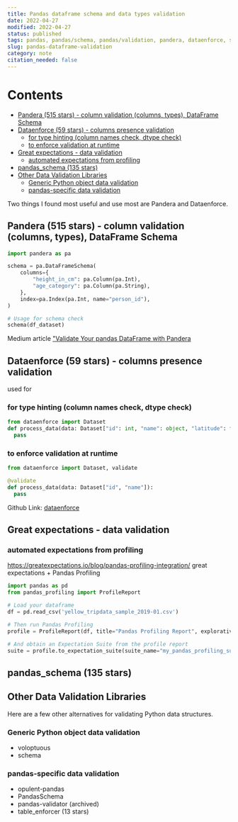 ```yaml
---
title: Pandas dataframe schema and data types validation
date: 2022-04-27
modified: 2022-04-27
status: published
tags: pandas, pandas/schema, pandas/validation, pandera, dataenforce, software/alternatives, great-expectations,
slug: pandas-dataframe-validation
category: note
citation_needed: false
---
```


# Contents
<!-- MarkdownTOC levels='2,3' autolink=True autoanchor=True -->

- [Pandera \(515 stars\) - column validation \(columns, types\), DataFrame Schema](#pandera-515-stars---column-validation-columns-types-dataframe-schema)
- [Dataenforce \(59 stars\) - columns presence validation](#dataenforce-59-stars---columns-presence-validation)
  - [for type hinting \(column names check, dtype check\)](#for-type-hinting-column-names-check-dtype-check)
  - [to enforce validation at runtime](#to-enforce-validation-at-runtime)
- [Great expectations - data validation](#great-expectations---data-validation)
  - [automated expectations from profiling](#automated-expectations-from-profiling)
- [pandas_schema \(135 stars\)](#pandas_schema-135-stars)
- [Other Data Validation Libraries](#other-data-validation-libraries)
  - [Generic Python object data validation](#generic-python-object-data-validation)
  - [pandas-specific data validation](#pandas-specific-data-validation)

<!-- /MarkdownTOC -->

Two things I found most useful and use most are Pandera and Dataenforce.

<a id="pandera-515-stars---column-validation-columns-types-dataframe-schema"></a>
## Pandera (515 stars) - column validation (columns, types), DataFrame Schema
```python
import pandera as pa

schema = pa.DataFrameSchema(
    columns={
        "height_in_cm": pa.Column(pa.Int),
        "age_category": pa.Column(pa.String),
    },
    index=pa.Index(pa.Int, name="person_id"),
)

# Usage for schema check
schema(df_dataset)
```
Medium article ["Validate Your pandas DataFrame with Pandera](
https://towardsdatascience.com/validate-your-pandas-dataframe-with-pandera-2995910e564)

<a id="dataenforce-59-stars---columns-presence-validation"></a>
## Dataenforce (59 stars) - columns presence validation
used for
<a id="for-type-hinting-column-names-check-dtype-check"></a>
### for type hinting (column names check, dtype check)
```python
from dataenforce import Dataset
def process_data(data: Dataset["id": int, "name": object, "latitude": float, "longitude": float])
  pass
```

<a id="to-enforce-validation-at-runtime"></a>
### to enforce validation at runtime
```python
from dataenforce import Dataset, validate

@validate
def process_data(data: Dataset["id", "name"]):
  pass
```
Github Link: [dataenforce](https://github.com/CedricFR/dataenforce)


<a id="great-expectations---data-validation"></a>
## Great expectations - data validation

<a id="automated-expectations-from-profiling"></a>
### automated expectations from profiling
https://greatexpectations.io/blog/pandas-profiling-integration/
great expectations + Pandas Profiling
```python
import pandas as pd
from pandas_profiling import ProfileReport

# Load your dataframe
df = pd.read_csv('yellow_tripdata_sample_2019-01.csv')

# Then run Pandas Profiling
profile = ProfileReport(df, title="Pandas Profiling Report", explorative=True)

# And obtain an Expectation Suite from the profile report
suite = profile.to_expectation_suite(suite_name="my_pandas_profiling_suite")
```

<a id="pandas_schema-135-stars"></a>
## pandas_schema (135 stars)


<a id="other-data-validation-libraries"></a>
## Other Data Validation Libraries
Here are a few other alternatives for validating Python data structures.

<a id="generic-python-object-data-validation"></a>
### Generic Python object data validation
- voloptuous
- schema

<a id="pandas-specific-data-validation"></a>
### pandas-specific data validation
- opulent-pandas
- PandasSchema
- pandas-validator (archived)
- table_enforcer (13 stars)